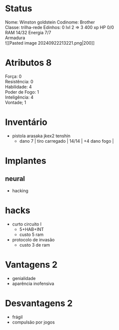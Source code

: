 # Status
Nome: Winston goldstein
Codinome: Brother  
Classe: trilha-rede
Edinhos: 0
lvl 2 => 3
400 xp
HP 0/0   
RAM 14/32
Energia 7/7   
Armadura    
![[Pasted image 20240922213221.png|200]]

# Atributos 8
Força: 0   
Resistência: 0  
Habilidade: 4  
Poder de Fogo: 1   
Inteligência: 4  
Vontade; 1   

# Inventário
- pistola arasaka jkex2 tenshin
	- dano 7 | tiro carregado | 14/14 | +4 dano fogo | 

# Implantes 
## neural
- hacking

# hacks
- curto circuito I
	- 5+HAB+INT
	- custo 5 ram
- protocolo de invasão
	- custo 3 de ram

# Vantagens 2 
- genialidade
- aparência inofensiva

# Desvantagens 2
- frágil
- compulsão por jogos
